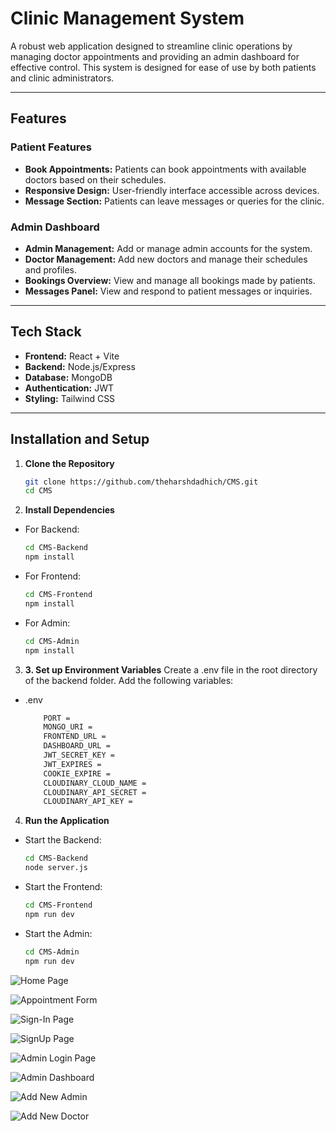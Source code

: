 # Clinic Management System

A robust web application designed to streamline clinic operations by managing doctor appointments and providing an admin dashboard for effective control. This system is designed for ease of use by both patients and clinic administrators.

---

## Features

### **Patient Features**
- **Book Appointments:** Patients can book appointments with available doctors based on their schedules.
- **Responsive Design:** User-friendly interface accessible across devices.
- **Message Section:** Patients can leave messages or queries for the clinic.

### **Admin Dashboard**
- **Admin Management:** Add or manage admin accounts for the system.
- **Doctor Management:** Add new doctors and manage their schedules and profiles.
- **Bookings Overview:** View and manage all bookings made by patients.
- **Messages Panel:** View and respond to patient messages or inquiries.

---

## Tech Stack
- **Frontend:** React + Vite
- **Backend:** Node.js/Express 
- **Database:** MongoDB
- **Authentication:** JWT 
- **Styling:** Tailwind CSS

---

## Installation and Setup

1. **Clone the Repository**
   ```bash
   git clone https://github.com/theharshdadhich/CMS.git
   cd CMS

2. **Install Dependencies**
- For Backend:
  ```bash
  cd CMS-Backend
  npm install

- For Frontend:
    ```bash
    cd CMS-Frontend
    npm install

- For Admin:
    ```bash
    cd CMS-Admin
    npm install

3. **3. Set up Environment Variables**
Create a .env file in the root directory of the backend folder. Add the following variables:

- .env
    ```bash
        PORT =
        MONGO_URI = 
        FRONTEND_URL = 
        DASHBOARD_URL = 
        JWT_SECRET_KEY = 
        JWT_EXPIRES = 
        COOKIE_EXPIRE = 
        CLOUDINARY_CLOUD_NAME = 
        CLOUDINARY_API_SECRET = 
        CLOUDINARY_API_KEY = 

4. **Run the Application**

- Start the Backend:
    ```bash
    cd CMS-Backend 
    node server.js

- Start the Frontend:
    ```bash
    cd CMS-Frontend 
    npm run dev

- Start the Admin:
    ```bash
    cd CMS-Admin 
    npm run dev


![Home Page](Screenshots/image-1.png)

![Appointment Form](Screenshots/image-2.png)

![Sign-In Page](Screenshots/image-3.png)

![SignUp Page](Screenshots/image-4.png)

![Admin Login Page](Screenshots/image-7.png)

![Admin Dashboard](Screenshots/image.png)

![Add New Admin](Screenshots/image-5.png)

![Add New Doctor](Screenshots/image-6.png)





 
